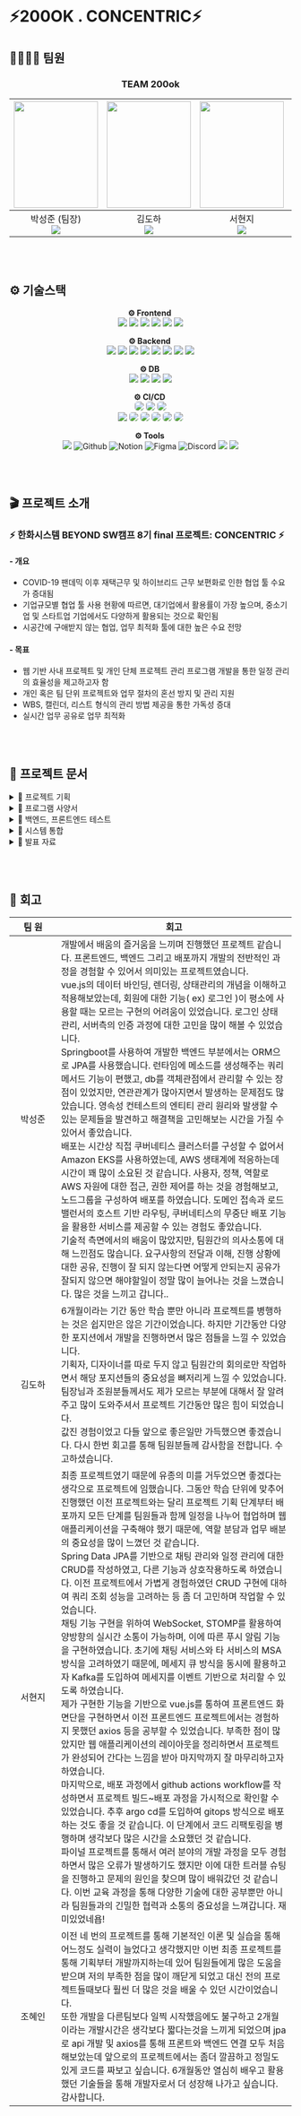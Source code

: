 # ⚡️200OK . CONCENTRIC⚡️

## 👨‍👩‍👧‍👦 팀원
<div align="center">
  
### TEAM 200ok
|<img src="https://github.com/user-attachments/assets/80f306b6-c063-4384-a090-275ca2aae1d7" width="150" height="190"/>|<img src="https://github.com/user-attachments/assets/e6a1a5fa-50d0-4478-ab84-a9b9ce229044" width="150" height="190"/>|<img src="https://github.com/user-attachments/assets/253fa4f8-2e33-4613-bc46-e5da7ae2b139" width="150" height="190"/>|<img src="https://github.com/user-attachments/assets/9b7b3b12-158b-45b4-aaec-f3364e723ae8" width="150" height="190"/>|
|:-:|:-:|:-:|:-:|
|박성준 (팀장)<br><a href="https://github.com/sjpark-08"><img src="https://img.shields.io/badge/GitHub-181717?style=flat-square&logo=GitHub&logoColor=white"/></a>|김도하<br><a href="https://github.com/esueng"><img src="https://img.shields.io/badge/GitHub-181717?style=flat-square&logo=GitHub&logoColor=white"/></a>|서현지<br><a href=https://github.com/henhen7><img src="https://img.shields.io/badge/GitHub-181717?style=flat-square&logo=GitHub&logoColor=white"/></a>|조혜인<br><a href="https://github.com/byHyen"><img src="https://img.shields.io/badge/GitHub-181717?style=flat-square&logo=GitHub&logoColor=white"/></a>|
</div>
<br><br>

## ⚙ 기술스택
<div align="center">
<p><strong>⚙ Frontend <br></strong>
  <img src="https://img.shields.io/badge/html5-E34F26?style=for-the-badge&logo=html5&logoColor=white"> 
  <img src="https://img.shields.io/badge/css-1572B6?style=for-the-badge&logo=css3&logoColor=white"> 
  <img src="https://img.shields.io/badge/javascript-F7DF1E?style=for-the-badge&logo=javascript&logoColor=black"> 
  <img src="https://img.shields.io/badge/vue.js-4FC08D?style=for-the-badge&logo=vue.js&logoColor=white"> 
  <img src="https://img.shields.io/badge/bootstrap-7952B3?style=for-the-badge&logo=bootstrap&logoColor=white">
  <img src="https://img.shields.io/badge/pinia-F0B90B?style=for-the-badge&logo=&logoColor=white">
</p>

<p><strong>⚙ Backend <br></strong>
  <img src="https://img.shields.io/badge/java-007396?style=for-the-badge&logo=java&logoColor=white"> 
  <img src="https://img.shields.io/badge/gradle-02303A?style=for-the-badge&logo=gradle&logoColor=white"> 
  <img src="https://img.shields.io/badge/springboot-6DB33F?style=for-the-badge&logo=springboot&logoColor=white">
  <img src="https://img.shields.io/badge/springsecurity-6DB33F?style=for-the-badge&logo=springsecurity&logoColor=white">
  <img src="https://img.shields.io/badge/springdatajpa-6DB33F?style=for-the-badge&logo=&logoColor=white">
  <img src="https://img.shields.io/badge/querydsl-0769AD?style=for-the-badge&logo=&logoColor=white">
  <img src="https://img.shields.io/badge/apachekafka-231F20?style=for-the-badge&logo=apachekafka&logoColor=white">
  <img src="https://img.shields.io/badge/socketdotio-010101?style=for-the-badge&logo=socketdotio&logoColor=white">

</p>

<p><strong>⚙ DB <br></strong>
  <img src="https://img.shields.io/badge/mysql-4479A1?style=for-the-badge&logo=mysql&logoColor=white">
  <img src="https://img.shields.io/badge/redis-FF4438?style=for-the-badge&logo=redis&logoColor=white">
  <img src="https://img.shields.io/badge/mongodb-47A248?style=for-the-badge&logo=mongodb&logoColor=white">
  <img src="https://img.shields.io/badge/amazons3-569A31?style=for-the-badge&logo=amazons3&logoColor=white">
</p>

<p><strong>⚙ CI/CD <br></strong>
  <img src="https://img.shields.io/badge/linux-FCC624?style=for-the-badge&logo=linux&logoColor=black" style="border-radius: 5px;">
  <img src="https://img.shields.io/badge/kubernetes-326CE5?style=for-the-badge&logo=kubernetes&logoColor=white" style="border-radius: 5px;">
  <img src="https://img.shields.io/badge/docker-2496ED?style=for-the-badge&logo=docker&logoColor=white" style="border-radius: 5px;"></br>
  <img src="https://img.shields.io/badge/nginx-%23009639.svg?style=for-the-badge&logo=nginx&logoColor=white">
  <img src="https://img.shields.io/badge/githubactions-2088FF?style=for-the-badge&logo=githubactions&logoColor=white" style="border-radius: 5px;">
  <img src="https://img.shields.io/badge/git-F05032?style=for-the-badge&logo=git&logoColor=white" style="border-radius: 5px;">
  <img src="https://img.shields.io/badge/amazoneks-FF9900?style=for-the-badge&logo=amazoneks&logoColor=white" style="border-radius: 5px;">
  <img src="https://img.shields.io/badge/amazonec2-2088FF?style=for-the-badge&logo=amazonec2&logoColor=white" style="border-radius: 5px;">
  <img src="https://img.shields.io/badge/amazonroute53-8C4FFF?style=for-the-badge&logo=amazonroute53&logoColor=white" style="border-radius: 5px;">
  
</p>

<p><strong>⚙ Tools <br></strong>
  <img src="https://img.shields.io/badge/git-F05032?style=for-the-badge&logo=git&logoColor=white">
  <img alt="Github" src="https://img.shields.io/badge/github-%23121011.svg?style=for-the-badge&logo=github&logoColor=white">
  <img alt="Notion" src="https://img.shields.io/badge/Notion-%23000000.svg?style=for-the-badge&logo=notion&logoColor=white">
  <img alt="Figma" src="https://img.shields.io/badge/figma-F24E1E?style=for-the-badge&logo=figma&logoColor=white"/>
  <img alt="Discord" src="https://img.shields.io/badge/Discord-%235865F2.svg?style=for-the-badge&logo=discord&logoColor=white">
  <img src="https://img.shields.io/badge/visualstudiocode-007ACC.svg?style=for-the-badge&logo=visualstudiocode&logoColor=white"> 
  <img src="https://img.shields.io/badge/intellijidea-000000.svg?style=for-the-badge&logo=intellijidea&logoColor=white"> 

</p>
</div>

<br><br>

<h2 align="left">🎬 프로젝트 소개</h2>

### :zap: 한화시스템 BEYOND SW캠프 8기 final 프로젝트: CONCENTRIC :zap:

#### - 개요
- COVID-19 팬데믹 이후 재택근무 및 하이브리드 근무 보편화로 인한 협업 툴 수요가 증대됨
- 기업규모별 협업 툴 사용 현황에 따르면, 대기업에서 활용률이 가장 높으며, 중소기업 및 스타트업 기업에서도 다양하게 활용되는 것으로 확인됨
- 시공간에 구애받지 않는 협업, 업무 최적화 툴에 대한 높은 수요 전망

#### - 목표
- 웹 기반 사내 프로젝트 및 개인 단체 프로젝트 관리 프로그램 개발을 통한 일정 관리의 효율성을 제고하고자 함
- 개인 혹은 팀 단위 프로젝트와 업무 절차의 혼선 방지 및 관리 지원
- WBS, 캘린더, 리스트 형식의 관리 방법 제공을 통한 가독성 증대
- 실시간 업무 공유로 업무 최적화

<br><br>

<h2 align="left">📁 프로젝트 문서 </h2>


<details>
    <summary>🔗 프로젝트 기획</summary>
    <blockquote>
        <details>
          <summary>📑 프로젝트 기획서</summary>
            <ul>
              <li>
                <a href="https://docs.google.com/document/d/1QYzzU392lXxGFpqOtsZZRXI3J4UEJtxRVHURwr0FV6c/edit">프로젝트 기획서</a>
              </li>
            </ul>
        </details>
      <details>
  <summary>📑 WBS</summary>
    <ul>
      <li>
        <a href="https://docs.google.com/spreadsheets/d/1I9NTIEf78iupBykQbElSe1u6AqR_ePbRZP8Z9JJtxlo/edit?gid=1683566461#gid=1683566461">wbs</a>
      </li>
    </ul>
</details>
      
<details>
  <summary>📑 ERD</summary>

  ![fin_ERD](https://github.com/user-attachments/assets/aab08108-3fe4-45a2-ad33-4f4a4893b432)
    <ul>
      <li>
        <a href="https://docs.google.com/spreadsheets/d/1I9NTIEf78iupBykQbElSe1u6AqR_ePbRZP8Z9JJtxlo/edit?gid=692233280#gid=692233280">테이블 명세서</a>
      </li>
    </ul>
</details>

<details>
  <summary>📑 화면 설계서</summary>
    <ul>
      <li>
        <a href="https://www.figma.com/design/tQDM0kHjSfGFNpiKAIvvnl/beyond_4th_rough?node-id=0-1&node-type=canvas&t=sCjcPOlidZRPCQHC-0">화면 설계서</a>
      </li>
    </ul>
</details>
<details>
  <summary>📑 git convention</summary>
    <ul>
      <li>
        <a href="https://github.com/beyond-sw-camp/be08-fin-2team/blob/main/.github/pull_request_template.md">git convention</a>
      </li>
    </ul>
</details>
    </blockquote>
</details>
<details>
    <summary>🔗 프로그램 사양서</summary>
    <blockquote>
<details>
  <summary>📑 요구사항 정의서</summary>
    <ul>
      <li>
        <a href="https://docs.google.com/spreadsheets/d/1I9NTIEf78iupBykQbElSe1u6AqR_ePbRZP8Z9JJtxlo/edit?gid=629016324#gid=629016324">요구사항 정의서</a>
      </li>
    </ul>
</details>

<details>
  <summary>📑 시스템 아키텍처</summary>
  
  ![200ok_architecture](https://github.com/user-attachments/assets/1381a4ac-f160-4ed9-a4de-70c633d07b74)

</details>

<details>
  <summary>📑 api 명세서</summary>
    <ul>
      <li>
        <a href="https://docs.google.com/spreadsheets/d/1I9NTIEf78iupBykQbElSe1u6AqR_ePbRZP8Z9JJtxlo/edit?gid=1291004409#gid=1291004409">api 명세서</a>
      </li>
    </ul>
</details>
<details>
  <summary>📑 배포 및 운영 전략</summary>
    <ul>
      <li>
        <a href="https://github.com/beyond-sw-camp/be08-fin-200OK-CONCENTRIC-backend/tree/233878aaf5771b17c6cc734ba857d097ef5823eb/.github/cicd">CI/CD 계획서</a>
      </li>
    </ul> 
</details>
    </blockquote>
</details>

<details>
    <summary>🔗 백엔드, 프론트엔드 테스트</summary>
    <blockquote>
<details>
  <summary>📑 단위 테스트 결과서</summary>
    <ul>
      <li>
        <a href="https://docs.google.com/spreadsheets/d/1I9NTIEf78iupBykQbElSe1u6AqR_ePbRZP8Z9JJtxlo/edit?gid=1044602541#gid=1044602541">단위 테스트 명세서</a>
        <br>
        <a href="https://github.com/beyond-sw-camp/be08-fin-200OK-CONCENTRIC-backend/tree/9ef406611094e436dff8057bc538b624a3ccfd60/src/test/java">단위 테스트 코드</a>
      </li>
    </ul> 
</details>

<details>
  <summary>📑 UI/UX 단위 테스트 결과서</summary>
    <ul>
      <li>
        <a href="https://docs.google.com/spreadsheets/d/1I9NTIEf78iupBykQbElSe1u6AqR_ePbRZP8Z9JJtxlo/edit?gid=1081403099#gid=1081403099">UI/UX 테스트 명세서</a>
        <br>
        <a href="https://github.com/beyond-sw-camp/be08-fin-200OK-CONCENTRIC-backend/tree/7eedbed488cc6f6885d4998d4f2c3a62b5d7dbde/.github/uiux">UI/UX 테스트 결과</a>
      </li>
    </ul> 
</details>
    </blockquote>
</details>


<details>
    <summary>🔗 시스템 통합</summary>
    <blockquote>
<details>
  <summary>📑 CI/CD 계획서</summary>
    <ul>
      <li>
        <a href="https://github.com/beyond-sw-camp/be08-fin-200OK-CONCENTRIC-backend/tree/233878aaf5771b17c6cc734ba857d097ef5823eb/.github/cicd">CI/CD 계획서</a>
      </li>
    </ul> 
</details>
      
<details>
  <summary>📑 통합 테스트 결과서</summary>
    <ul>
      <li>
        <a href="https://docs.google.com/spreadsheets/d/1I9NTIEf78iupBykQbElSe1u6AqR_ePbRZP8Z9JJtxlo/edit?gid=1581448548#gid=1581448548">통합 테스트 결과서</a>
      </li>
    </ul> 
</details>      
    </blockquote>
</details>

<details>
    <summary>🔗 발표 자료</summary>
    <blockquote>
<details>
  <summary>📑 발표 자료</summary>
  
[be08-fin-200ok-concentric-ppt.pdf](https://github.com/user-attachments/files/17668106/be08-fin-200ok-concentric-ppt.pdf)
        
</details>
    </blockquote>
</details>


<br><br>

## 📝 회고
|&nbsp;&nbsp;&nbsp;&nbsp;팀&nbsp;원&nbsp;&nbsp;&nbsp;&nbsp;|회고|
|:----:|----|
|박성준|개발에서 배움의 즐거움을 느끼며 진행했던 프로젝트 같습니다. 프론트엔드, 백엔드 그리고 배포까지 개발의 전반적인 과정을 경험할 수 있어서 의미있는 프로젝트였습니다.<br>vue.js의 데이터 바인딩, 렌더링, 상태관리의 개념을 이해하고 적용해보았는데, 회원에 대한 기능( ex) 로그인 )이 평소에 사용할 때는 모르는 구현의 어려움이 있었습니다. 로그인 상태 관리, 서버측의 인증 과정에 대한 고민을 많이 해볼 수 있었습니다.<br>Springboot를 사용하여 개발한 백엔드 부분에서는 ORM으로 JPA를 사용했습니다. 런타임에 메소드를 생성해주는 쿼리메서드 기능이 편했고, db를 객체관점에서 관리할 수 있는 장점이 있었지만, 연관관계가 많아지면서 발생하는 문제점도 많았습니다. 영속성 컨테스트의 엔티티 관리 원리와 발생할 수 있는 문제들을 발견하고 해결책을 고민해보는 시간을 가질 수 있어서 좋았습니다.<br>배포는 시간상 직접 쿠버네티스 클러스터를 구성할 수 없어서 Amazon EKS를 사용하였는데, AWS 생태계에 적응하는데 시간이 꽤 많이 소요된 것 같습니다. 사용자, 정책, 역할로 AWS 자원에 대한 접근, 권한 제어를 하는 것을 경험해보고, 노드그룹을 구성하여 배포를 하였습니다. 도메인 접속과 로드밸런서의 호스트 기반 라우팅, 쿠버네티스의 무중단 배포 기능을 활용한 서비스를 제공할 수 있는 경험도 좋았습니다.<br>기술적 측면에서의 배움이 많았지만, 팀원간의 의사소통에 대해 느낀점도 많습니다. 요구사항의 전달과 이해, 진행 상황에 대한 공유, 진행이 잘 되지 않는다면 어떻게 안되는지 공유가 잘되지 않으면 해야할일이 정말 많이 늘어나는 것을 느꼈습니다. 많은 것을 느끼고 갑니다..|
|김도하|6개월이라는 기간 동안 학습 뿐만 아니라 프로젝트를 병행하는 것은 쉽지만은 않은 기간이었습니다. 하지만 기간동안 다양한 포지션에서 개발을 진행하면서 많은 점들을 느낄 수 있었습니다.<br>기획자, 디자이너를 따로 두지 않고 팀원간의 회의로만 작업하면서 해당 포지션들의 중요성을 뼈저리게 느낄 수 있었습니다.<br>팀장님과 조원분들께서도 제가 모르는 부분에 대해서 잘 알려주고 많이 도와주셔서 프로젝트 기간동안 많은 힘이 되었습니다.<br>값진 경험이었고 다들 앞으로 좋은일만 가득했으면 좋겠습니다. 다시 한번 회고를 통해 팀원분들께 감사함을 전합니다. 수고하셨습니다.|
|서현지|최종 프로젝트였기 때문에 유종의 미를 거두었으면 좋겠다는 생각으로 프로젝트에 임했습니다. 그동안 학습 단위에 맞추어 진행했던 이전 프로젝트와는 달리 프로젝트 기획 단계부터 배포까지 모든 단계를 팀원들과 함께 일정을 나누어 협업하며 웹 애플리케이션을 구축해야 했기 때문에, 역할 분담과 업무 배분의 중요성을 많이 느꼈던 것 같습니다.<br>Spring Data JPA를 기반으로 채팅 관리와 일정 관리에 대한 CRUD를 작성하였고, 다른 기능과 상호작용하도록 하였습니다. 이전 프로젝트에서 가볍게 경험하였던 CRUD 구현에 대하여 쿼리 조회 성능을 고려하는 등 좀 더 고민하며 작업할 수 있었습니다.<br>채팅 기능 구현을 위하여 WebSocket, STOMP를 활용하여 양방향의 실시간 소통이 가능하며, 이에 따른 푸시 알림 기능을 구현하였습니다. 초기에 채팅 서비스와 타 서비스의 MSA 방식을 고려하였기 때문에, 메세지 큐 방식을 동시에 활용하고자 Kafka를 도입하여 메세지를 이벤트 기반으로 처리할 수 있도록 하였습니다.<br>제가 구현한 기능을 기반으로 vue.js를 통하여 프론트엔드 화면단을 구현하면서 이전 프론트엔드 프로젝트에서는 경험하지 못했던 axios 등을 공부할 수 있었습니다. 부족한 점이 많았지만 웹 애플리케이션의 레이아웃을 정리하면서 프로젝트가 완성되어 간다는 느낌을 받아 마지막까지 잘 마무리하고자 하였습니다.<br>마지막으로, 배포 과정에서 github actions workflow를 작성하면서 프로젝트 빌드~배포 과정을 가시적으로 확인할 수 있었습니다. 추후 argo cd를 도입하여 gitops 방식으로 배포하는 것도 좋을 것 같습니다. 이 단계에서 코드 리팩토링을 병행하며 생각보다 많은 시간을 소요했던 것 같습니다.<br>파이널 프로젝트를 통해서 여러 분야의 개발 과정을 모두 경험하면서 많은 오류가 발생하기도 했지만 이에 대한 트러블 슈팅을 진행하고 문제의 원인을 찾으며 많이 배워갔던 것 같습니다. 이번 교육 과정을 통해 다양한 기술에 대한 공부뿐만 아니라 팀원들과의 긴밀한 협력과 소통의 중요성을 느껴갑니다. 재미있었네욥!
|조혜인|이전 네 번의 프로젝트를 통해 기본적인 이론 및 실습을 통해 어느정도 실력이 늘었다고 생각했지만 이번 최종 프로젝트를 통해 기획부터 개발까지하는데 있어 팀원들에게 많은 도움을 받으며 저의 부족한 점을 많이 깨닫게 되었고 대신 전의 프로젝트들때보다 훨씬 더 많은 것을 배울 수 있던 시간이었습니다.<br>또한 개발을 다른팀보다 일찍 시작했음에도 불구하고 2개월이라는 개발시간은 생각보다 짧다는것을 느끼게 되었으며 jpa로 api 개발 및 axios를 통해 프론트와 백엔드 연결 모두 처음해보았는데 앞으로의 프로젝트에서는 좀더 깔끔하고 정밀도 있게 코드를 짜보고 싶습니다. 6개월동안 열심히 배우고 활용했던 기술들을 통해 개발자로서 더 성장해 나가고 싶습니다. 감사합니다.|

<br><br>


